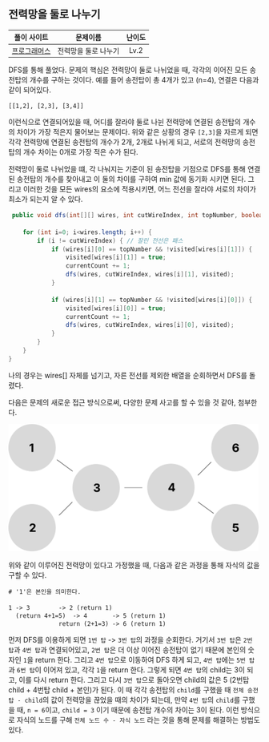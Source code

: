 ## 전력망을 둘로 나누기

|풀이 사이트|문제이름|난이도|
|:---:|:---:|:---:|
| [프로그래머스](https://school.programmers.co.kr/learn/courses/30/lessons/86971)|전력망을 둘로 나누기|Lv.2|

DFS를 통해 풀었다. 문제의 핵심은 전력망이 둘로 나뉘었을 때, 각각의 이어진 모든 송전탑의 개수를 구하는 것이다. 예를 들어 송전탑이 총 4개가 있고 (n=4), 연결은 다음과 같이 되어있다.
```
[[1,2], [2,3], [3,4]]
```

이런식으로 연결되어있을 때, 어디를 잘라야 둘로 나뉜 전력망에 연결된 송전탑의 개수의 차이가 가장 적은지 물어보는 문제이다. 위와 같은 상황의 경우 `[2,3]`을 자르게 되면 각각 전력망에 연결된 송전탑의 개수가 2개, 2개로 나뉘게 되고, 서로의 전력망의 송전탑의 개수 차이는 0개로 가장 적은 수가 된다. 

전력망이 둘로 나뉘었을 떄, 각 나눠지는 기준이 된 송전탑을 기점으로 DFS를 통해 연결된 송전탑의 개수를 찾아내고 이 둘의 차이를 구하여 min 값에 동기화 시키면 된다. 그리고 이러한 것을 모든 wires의 요소에 적용시키면, 어느 전선을 잘라야 서로의 차이가 최소가 되는지 알 수 있다.

```java
 public void dfs(int[][] wires, int cutWireIndex, int topNumber, boolean[] visited) {

    for (int i=0; i<wires.length; i++) {
        if (i != cutWireIndex) { // 잘린 전선은 패스
            if (wires[i][0] == topNumber && !visited[wires[i][1]]) {
                visited[wires[i][1]] = true;
                currentCount += 1;
                dfs(wires, cutWireIndex, wires[i][1], visited);
            }

            if (wires[i][1] == topNumber && !visited[wires[i][0]]) {
                visited[wires[i][0]] = true;
                currentCount += 1;
                dfs(wires, cutWireIndex, wires[i][0], visited);
            }
        }
    }
}
```

나의 경우는 wires[] 자체를 넘기고, 자른 전선를 제외한 배열을 순회하면서 DFS를 돌렸다.

다음은 문제의 새로운 접근 방식으로써, 다양한 문제 사고를 할 수 있을 것 같아, 첨부한다.

<img src="./image.png" width=500>

위와 같이 이루어진 전력망이 있다고 가정했을 때, 다음과 같은 과정을 통해 자식의 값을 구할 수 있다.

```
# '1'은 본인을 의미한다.

1 -> 3        -> 2 (return 1)
  (return 4+1=5)  -> 4       -> 5 (return 1)
              return (2+1=3) -> 6 (return 1)
```

먼저 DFS를 이용하게 되면 `1번 탑` -> `3번 탑`의 과정을 순회한다. 
거기서 `3번 탑`은 `2번 탑`과 `4번 탑`과 연결되어있고, `2번 탑`은 더 이상 이어진 송전탑이 없기 때문에 본인의 숫자인 `1`을 return 한다.
그리고 `4번 탑`으로 이동하여 DFS 하게 되고, `4번 탑`에는 `5번 탑`과 `6번 탑`이 이어져 있고, 각각 `1`을 return 한다.
그렇게 되면 `4번 탑`의 child는 3이 되고, 이를 다시 return 한다.
그리고 다시 `3번 탑`으로 돌아오면 child의 값은 5 (2번탑 child + 4번탑 child + 본인)가 된다.
이 때 각각 송전탑의 `child`를 구했을 때 `전체 송전탑 - child`의 값이 전력망을 끊었을 때의 차이가 되는데, 만약 `4번 탑`의 `child`를 구했을 때, `n = 6`이고, `child = 3` 이기 때문에 송전탑 개수의 차이는 3이 된다. 이런 방식으로 자식의 노드를 구해 `전체 노드 수 - 자식 노드` 라는 것을 통해 문제를 해결하는 방법도 있다.

